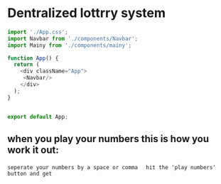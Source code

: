 # Dentralized lottrry system

```js
import './App.css';
import Navbar from './components/Navbar';
import Mainy from './components/mainy';

function App() {
  return (
    <div className="App">
     <Navbar/>
    </div>
  );
}


export default App;

```

## when you play your numbers this is how you work it out:

```seperate your numbers by a space or comma ```
` hit the 'play numbers' button and get`